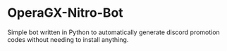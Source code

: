 # OperaGX-Nitro-Bot
Simple bot written in Python to automatically generate discord promotion codes without needing to install anything.
